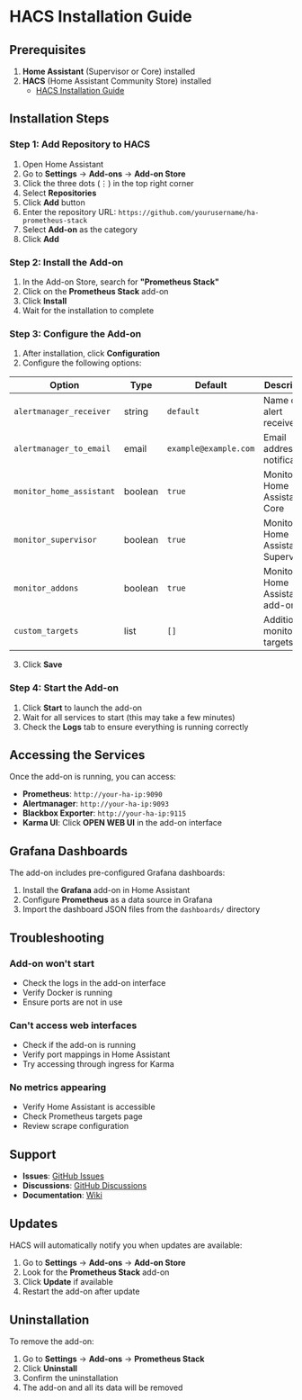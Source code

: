 # HACS Installation Guide

## Prerequisites

1. **Home Assistant** (Supervisor or Core) installed
2. **HACS** (Home Assistant Community Store) installed
   - [HACS Installation Guide](https://hacs.xyz/docs/installation/installation/)

## Installation Steps

### Step 1: Add Repository to HACS

1. Open Home Assistant
2. Go to **Settings** → **Add-ons** → **Add-on Store**
3. Click the three dots (⋮) in the top right corner
4. Select **Repositories**
5. Click **Add** button
6. Enter the repository URL: `https://github.com/yourusername/ha-prometheus-stack`
7. Select **Add-on** as the category
8. Click **Add**

### Step 2: Install the Add-on

1. In the Add-on Store, search for **"Prometheus Stack"**
2. Click on the **Prometheus Stack** add-on
3. Click **Install**
4. Wait for the installation to complete

### Step 3: Configure the Add-on

1. After installation, click **Configuration**
2. Configure the following options:

| Option | Type | Default | Description |
|--------|------|---------|-------------|
| `alertmanager_receiver` | string | `default` | Name of the alert receiver |
| `alertmanager_to_email` | email | `example@example.com` | Email address for notifications |
| `monitor_home_assistant` | boolean | `true` | Monitor Home Assistant Core |
| `monitor_supervisor` | boolean | `true` | Monitor Home Assistant Supervisor |
| `monitor_addons` | boolean | `true` | Monitor Home Assistant add-ons |
| `custom_targets` | list | `[]` | Additional monitoring targets |

3. Click **Save**

### Step 4: Start the Add-on

1. Click **Start** to launch the add-on
2. Wait for all services to start (this may take a few minutes)
3. Check the **Logs** tab to ensure everything is running correctly

## Accessing the Services

Once the add-on is running, you can access:

- **Prometheus**: `http://your-ha-ip:9090`
- **Alertmanager**: `http://your-ha-ip:9093`
- **Blackbox Exporter**: `http://your-ha-ip:9115`
- **Karma UI**: Click **OPEN WEB UI** in the add-on interface

## Grafana Dashboards

The add-on includes pre-configured Grafana dashboards:

1. Install the **Grafana** add-on in Home Assistant
2. Configure **Prometheus** as a data source in Grafana
3. Import the dashboard JSON files from the `dashboards/` directory

## Troubleshooting

### Add-on won't start
- Check the logs in the add-on interface
- Verify Docker is running
- Ensure ports are not in use

### Can't access web interfaces
- Check if the add-on is running
- Verify port mappings in Home Assistant
- Try accessing through ingress for Karma

### No metrics appearing
- Verify Home Assistant is accessible
- Check Prometheus targets page
- Review scrape configuration

## Support

- **Issues**: [GitHub Issues](https://github.com/yourusername/ha-prometheus-stack/issues)
- **Discussions**: [GitHub Discussions](https://github.com/yourusername/ha-prometheus-stack/discussions)
- **Documentation**: [Wiki](https://github.com/yourusername/ha-prometheus-stack/wiki)

## Updates

HACS will automatically notify you when updates are available:

1. Go to **Settings** → **Add-ons** → **Add-on Store**
2. Look for the **Prometheus Stack** add-on
3. Click **Update** if available
4. Restart the add-on after update

## Uninstallation

To remove the add-on:

1. Go to **Settings** → **Add-ons** → **Prometheus Stack**
2. Click **Uninstall**
3. Confirm the uninstallation
4. The add-on and all its data will be removed 
